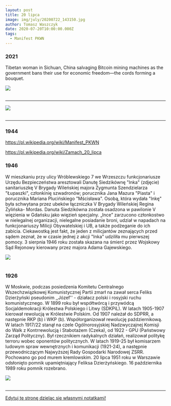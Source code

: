 ```yaml
---
layout: post
title: 20 lipca
image: img/july/20200722_143150.jpg
author: Tomasz Waszczyk
date: 2020-07-20T10:00:00.000Z
tags:
  - Manifest PKWN
---
```


### 2021

Tibetan woman in Sichuan, China salvaging Bitcoin mining machines as the government bans their use for economic freedom—the cords forming a bouquet.

<img src="./img/july/sichuan.jpeg"><br><br>

---

<img src="./img/july/wos.jpeg"><br><br>

---

### 1944

https://pl.wikipedia.org/wiki/Manifest_PKWN

https://pl.wikipedia.org/wiki/Zamach_20_lipca

### 1946

W mieszkaniu przy ulicy Wróblewskiego 7 we Wrzeszczu funkcjonariusze Urzędu Bezpieczeństwa aresztowali Danutę Siedzikównę "Inka" (zdjęcie) sanitariuszkę V Brygady Wileńskiej majora Zygmunta Szendzielarza "Łupaszki", członkinię szwadronów; porucznika Jana Mazura "Piasta" i porucznika Mariana Plucińskiego "Mścisława". 
Osobą, która wydała "Inkę" była schwytana przez ubeków łączniczka V Brygady Wileńskiej Regina Żylińska- Mordas. 
Danuta Siedzikówna została osadzona w pawilonie V więzienia w Gdańsku jako więzień specjalny. 
„Ince” zarzucono członkostwo w nielegalnej organizacji, nielegalne posiadanie broni, udział w napadach na funkcjonariuszy Milicji Obywatelskiej i UB, a także podżeganie do ich zabicia. Ciekawostką jest fakt, że jeden z milicjantów zeznających przed sądem zeznał, że w czasie jednej z akcji "Inka" udziliła mu pierwszej pomocy.
3 sierpnia 1946 roku została skazana na śmierć przez Wojskowy Sąd Rejonowy kierowany przez majora Adama Gajewskiego.

<img src="./img/july/inka.jpg"><br><br>
### 1926

W Moskwie, podczas posiedzenia  Komitetu Centralnego Wszechzwiązkowej Komunistycznej Partii zmarł na zawał serca Feliks Dzierżyński pseudonim ,,Józef'' - działacz polski i rosyjski ruchu komunistycznego. W 1899 roku był współtwórcą i przywódcą Socjaldemokracji Królestwa Polskiego i Litwy (SDKPiL). W latach 1905-1907 kierował rewolucją w Królestwie Polskim. Od 1907 należał do SDPRR, a następnie RKP (b) i WKP (b). Współorganizował rewolucję październikową. W latach 1917/22 stanął na czele Ogólnorosyjskiej Nadzwyczajnej Komisji do Walk z Kontrrewolucją i Stabotażem (Czeka), od 1922 - GPU (Państwowy Zarząd Polityczny). Był rzecznikiem radykalnych działań, realizował politykę terroru wobec oponentów politycznych. W latach 1919-25 był komisarzem ludowym spraw wewnętrznych i komunikacji (1921-24), a następnie przewodniczącym Najwyższej Rady Gospodarki Narodowej ZSRR. Pochowano go pod murem kremlowskim. 20 lipca 1951 roku w Warszawie odsłonięto pomnik upamiętniający Feliksa Dzierżyńskiego. 16 października 1989 roku pomnik rozebrano.

<img src="./img/july/feliksd.jpg"><br><br>

---

<a href="https://github.com/TomaszWaszczyk/historia.waszczyk.com/edit/master/src/content/july-20.md" target="_blank">Edytuj tę stronę dzieląc się własnymi notatkami!</a>

